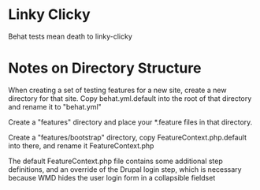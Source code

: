 Linky Clicky
============

Behat tests mean death to linky-clicky

Notes on Directory Structure
============================

When creating a set of testing features for a new site, create a new directory for that site. Copy behat.yml.default into the root of that directory and rename it to "behat.yml"

Create a "features" directory and place your *.feature files in that directory.

Create a "features/bootstrap" directory, copy FeatureContext.php.default into there, and rename it FeatureContext.php

The default FeatureContext.php file contains some additional step definitions, and an override of the Drupal login step, which is necessary because WMD hides the user login form in a collapsible fieldset